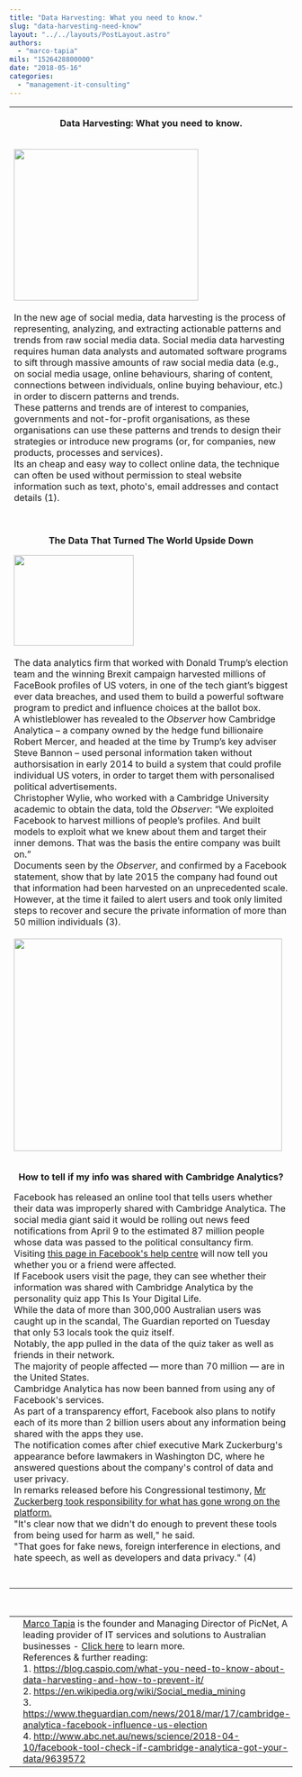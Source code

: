 ```yaml
---
title: "Data Harvesting: What you need to know."
slug: "data-harvesting-need-know"
layout: "../../layouts/PostLayout.astro"
authors: 
  - "marco-tapia"
mils: "1526428800000"
date: "2018-05-16"
categories: 
  - "management-it-consulting"
---
```


<table><tbody><tr><td width="750"><p style="text-align: center"><strong>Data Harvesting: What you need to know.</strong></p>&nbsp;<div></div><a href="https://picnet.com.au/blogs/marco/files/2018/05/1.jpg"><img class="aligncenter wp-image-519 migrated-image" src="images/1.jpg" alt="" width="328" height="269"></a><div></div>&nbsp;<div></div>In the new age of social media, data harvesting is the process of representing, analyzing, and extracting actionable patterns and trends from raw social media data. Social media data harvesting requires human data analysts and automated software programs to sift through massive amounts of raw social media data (e.g., on social media usage, online behaviours, sharing of content, connections between individuals, online buying behaviour, etc.) in order to discern patterns and trends.<div></div>These patterns and trends are of interest to companies, governments and not-for-profit organisations, as these organisations can use these patterns and trends to design their strategies or introduce new programs (or, for companies, new products, processes and services).<div></div>Its an cheap and easy way to collect online data, the technique can often be used without permission to steal website information such as text, photo's, email addresses and contact details (1).<div></div>&nbsp;<div></div>&nbsp;<p style="text-align: center"><strong>The Data That Turned The World Upside Down</strong></p><a href="https://www.youtube.com/watch?v=mpbeOCKZFfQ"><img class="aligncenter wp-image-521 migrated-image" src="images/CA.png" alt="" width="213" height="161"></a><div></div>&nbsp;<div></div>The data analytics firm that worked with Donald Trump’s election team and the winning Brexit campaign harvested millions of FaceBook profiles of US voters, in one of the tech giant’s biggest ever data breaches, and used them to build a powerful software program to predict and influence choices at the ballot box.<div></div>A whistleblower has revealed to the <em>Observer</em> how Cambridge Analytica – a company owned by the hedge fund billionaire Robert Mercer, and headed at the time by Trump’s key adviser Steve Bannon – used personal information taken without authorsisation in early 2014 to build a system that could profile individual US voters, in order to target them with personalised political advertisements.<div></div>Christopher Wylie, who worked with a Cambridge University academic to obtain the data, told the <em>Observer</em>: “We exploited Facebook to harvest millions of people’s profiles. And built models to exploit what we knew about them and target their inner demons. That was the basis the entire company was built on.”<div></div>Documents seen by the <em>Observer</em>, and confirmed by a Facebook statement, show that by late 2015 the company had found out that information had been harvested on an unprecedented scale. However, at the time it failed to alert users and took only limited steps to recover and secure the private information of more than 50 million individuals (3).<div></div>&nbsp;<div></div><a href="https://picnet.com.au/blogs/marco/files/2018/05/2.png"><img class="aligncenter wp-image-520 migrated-image" src="images/2.png" alt="" width="477" height="377"></a><div></div>&nbsp;<p style="text-align: center"><strong>How to tell if my info was shared with Cambridge Analytics?</strong></p>Facebook has released an online tool that tells users whether their data was improperly shared with Cambridge Analytica. The social media giant said it would be rolling out news feed notifications from April 9 to the estimated 87 million people whose data was passed to the political consultancy firm.<div></div>Visiting <a href="http://picnetltdpty.cmail19.com/t/t-l-uijktlt-ohdiudkx-i/">this page in Facebook's help centre</a> will now tell you whether you or a friend were affected.<div></div>If Facebook users visit the page, they can see whether their information was shared with Cambridge Analytica by the personality quiz app This Is Your Digital Life.<div></div>While the data of more than 300,000 Australian users was caught up in the scandal, The Guardian reported on Tuesday that only 53 locals took the quiz itself.<div></div>Notably, the app pulled in the data of the quiz taker as well as friends in their network.<div></div>The majority of people affected — more than 70 million — are in the United States.<div></div>Cambridge Analytica has now been banned from using any of Facebook's services.<div></div>As part of a transparency effort, Facebook also plans to notify each of its more than 2 billion users about any information being shared with the apps they use.<div></div>The notification comes after chief executive Mark Zuckerburg's appearance before lawmakers in Washington DC, where he answered questions about the company's control of data and user privacy.<div></div>In remarks released before his Congressional testimony, <a href="http://picnetltdpty.cmail19.com/t/t-l-uijktlt-ohdiudkx-d/">Mr Zuckerberg took responsibility for what has gone wrong on the platform.</a><div></div>"It's clear now that we didn't do enough to prevent these tools from being used for harm as well," he said.<div></div>"That goes for fake news, foreign interference in elections, and hate speech, as well as developers and data privacy." (4)<div></div>&nbsp;<div></div>&nbsp;</td></tr></tbody></table>

 

<table><tbody><tr><td width="1">​</td><td width="750"><a href="mailto:marco.tapia@picnet.com.au">Marco Tapia</a> is the founder and Managing Director of PicNet, A leading provider of IT services and solutions to Australian businesses - <a href="http://picnetltdpty.cmail19.com/t/t-l-uijktlt-ohdiudkx-h/">Click here</a> to learn more.<div></div>References &amp; further reading:<div></div>1. <a href="http://picnetltdpty.cmail19.com/t/t-l-uijktlt-ohdiudkx-k/">https://blog.caspio.com/what-you-need-to-know-about-data-harvesting-and-how-to-prevent-it/</a><div></div>2. <a href="http://picnetltdpty.cmail19.com/t/t-l-uijktlt-ohdiudkx-u/">https://en.wikipedia.org/wiki/Social_media_mining</a><div></div>3. <a href="http://picnetltdpty.cmail19.com/t/t-l-uijktlt-ohdiudkx-o/">https://www.theguardian.com/news/2018/mar/17/cambridge-analytica-facebook-influence-us-election</a><div></div>4. <a href="http://picnetltdpty.cmail19.com/t/t-l-uijktlt-ohdiudkx-b/">http://www.abc.net.au/news/science/2018-04-10/facebook-tool-check-if-cambridge-analytica-got-your-data/9639572</a></td><td width="1">​</td></tr></tbody></table>
